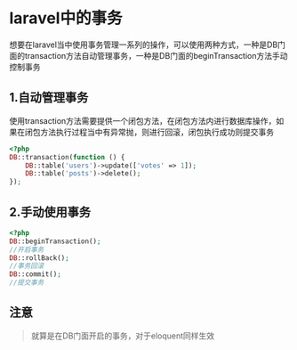 # laravel中的事务
想要在laravel当中使用事务管理一系列的操作，可以使用两种方式，一种是DB门面的transaction方法自动管理事务，一种是DB门面的beginTransaction方法手动控制事务
## 1.自动管理事务
使用transaction方法需要提供一个闭包方法，在闭包方法内进行数据库操作，如果在闭包方法执行过程当中有异常抛，则进行回滚，闭包执行成功则提交事务
```php
<?php
DB::transaction(function () {
    DB::table('users')->update(['votes' => 1]);
    DB::table('posts')->delete();
});
```
## 2.手动使用事务
```php
<?php
DB::beginTransaction();
//开启事务
DB::rollBack();
//事务回滚
DB::commit();
//提交事务
```
## 注意
> 就算是在DB门面开启的事务，对于eloquent同样生效